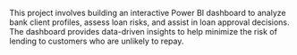 This project involves building an interactive Power BI dashboard to analyze bank client profiles, assess loan risks, and assist in loan approval decisions.  
The dashboard provides data-driven insights to help minimize the risk of lending to customers who are unlikely to repay.
